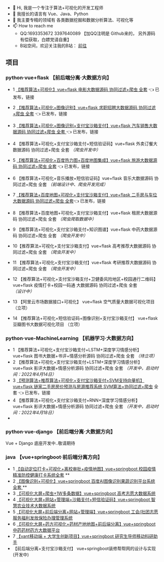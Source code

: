 - 👋 Hi, 我是一个专注于算法+可视化的开发工程师
- 👀 我擅长的语言有  Vue、Java、Python
- 🌱 我主要专精的领域有 各类数据挖掘和数据分析算法、可视化等
- 📫 How to reach me 
  - QQ:1693353672 3397640089  【加QQ注明是 Github来的， 另外源码有偿获取，白嫖党请自重】
  - B站空间，欢迎关注我的B站： [前往](https://space.bilibili.com/1583208775?spm_id_from=333.1007.0.0)

## 项目
### python·vue+flask 【前后端分离·大数据方向】
- 1 [【推荐算法+可视化】vue+flask 电影大数据源码 协同过滤+爬虫 全套](https://www.bilibili.com/video/BV1R34y1C7N5?share_source=copy_web)    :point_left: 已发布，链接
- 2 [【推荐算法+可视化+图像识别】vue+flask 求职招聘大数据源码 协同过滤+爬虫 全套](https://www.bilibili.com/video/BV19S4y1S7pX?share_source=copy_web) :point_left: 已发布，链接
- 3 [【推荐算法+可视化+图像识别+支付宝沙箱支付】vue+flask 汽车销售大数据源码 协同过滤+爬虫 全套 ](https://www.bilibili.com/video/BV1AF411s7X4/) :point_left: 已发布，链接
- 4 【推荐算法+可视化+支付宝沙箱支付+短信验证码】vue+flask 外卖订餐大数据源码 协同过滤+爬虫 全套 *（爬虫开发中）*
- 5  [【推荐算法+可视化+百度热力图+百度地图集成】vue+flask 旅游大数据源码 协同过滤+爬虫 全套](https://www.bilibili.com/video/BV1PS4y1m7DQ/) :point_left: 已发布，链接
- 6 【推荐算法+可视化+音乐播放+短信验证码】vue+flask 音乐大数据源码 协同过滤+爬虫 全套 *（前端设计中、爬虫开发完成）*

- 7  [【推荐算法+百度地图+可视化+支付宝沙箱支付】vue+flask 二手房与车位大数据源码 协同过滤+爬虫 全套](https://www.bilibili.com/video/BV1d3411J76P/):point_left: 已发布，链接
- 8 【推荐算法+百度地图+可视化+支付宝沙箱支付】vue+flask 租房大数据源码 协同过滤+爬虫 全套 *（爬虫爬取数据中）*
- 9 【推荐算法+可视化+支付宝沙箱支付+知识图谱】vue+flask 中药大数据源码 协同过滤+爬虫 全套 *（爬虫开发中）*
- 10【推荐算法+可视化+支付宝沙箱支付】vue+flask 高考推荐大数据源码 协同过滤+爬虫 全套 *（爬虫开发中）*
- 11 【推荐算法+可视化+支付宝沙箱支付】vue+flask 考研推荐大数据源码 协同过滤+爬虫 全套 *（爬虫开发中）*
- 12 【推荐算法+可视化+支付宝沙箱支付+卫健委风险地区+校园通行二维码】vue+flask 疫情打卡+校园一码通 大数据源码 协同过滤+爬虫 全套 *（设计中）*
- 13 【阿里云市场数据接口+可视化】 vue+flask 空气质量大数据可视化项目 （立项）
- 14 【推荐算法+可视化+短信验证码+图像识别+支付宝沙箱支付】 vue+flask 豆瓣图书大数据可视化项目 （立项）

### python·vue-MachineLearning 【机器学习·大数据方向】
- 1 【推荐算法+可视化+支付宝沙箱支付+LSTM+深度学习情感分析】vue+flask 图书大数据+书评+情感分析源码 协同过滤+爬虫 全套 *（待立项）*
- 2 【推荐算法+可视化+支付宝沙箱支付+LSTM+深度学习情感分析】vue+flask 影评大数据+情感分析源码 协同过滤+爬虫 全套 *（开发中，启动时间：2022年4月14日）*
- 3 [【预测算法+推荐算法+可视化+支付宝沙箱支付+SVM支持向量机】vue+flask 链家二手房房价预测与房源推荐系统 SVM算法+协同过滤+爬虫](https://www.bilibili.com/video/BV19u411C7gD) 全套 :point_left: 已发布，链接
- 4 【推荐算法+可视化+支付宝沙箱支付+RNN+深度学习情感分析】vue+flask 影评大数据+情感分析源码 协同过滤+爬虫 全套 *（开发中，启动时间：2022年4月18日）*
- 
### python·vue-django 【前后端分离·大数据方向】
  Vue + Django 底座开发中..敬请期待

### java 【vue+springboot·前后端分离方向】
- 1 [【自动定位打卡+可视化+离校审批+疫情地图】vue+springboot 校园疫情精准防控健康打卡系统全套](https://www.bilibili.com/video/BV1MR4y1F7Hf/) **
- 2 [【图像识别+可视化】vue+springboot 百度AI图像识别果蔬识别平台系统 全套 ](https://www.bilibili.com/video/BV1U3411E7BL/)**
- 3 [【可视化大屏+爬虫+1W多条数据】vue+springboot 高考志愿大数据系统 ](https://www.bilibili.com/video/BV1vS4y1j7US/)
- 4 [【可视化大屏+网站+管理端+沙箱支付+短信验证码】vue+springboot 智慧农业技术大数据系统](https://www.bilibili.com/video/BV18i4y1y7qu/)
- 5 [【可视化大屏+前后端分离+网站+管理端】vue+springboot 工会/社团志愿服务福利发放保险办理管理系统](https://www.bilibili.com/video/BV1cq4y1c7B8/)
- 6 [【可视化大屏+药方可视化+药材产地地图+前后端分离】vue+springboot中药药材药方大数据平台](https://www.bilibili.com/video/BV1Uu41127RX/)
- 7 [【vant移动端 + 大学生创新项目】vue+springboot 研究生导师移动科研助手](https://www.bilibili.com/video/BV1Sq4y1w7nP/)
-  【前后端分离+支付宝沙箱支付】 vue+springboot装修帮帮网的设计与实现(开发中)

